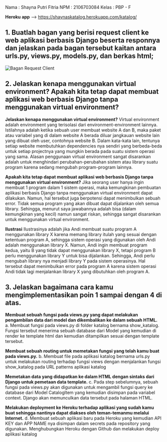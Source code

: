 Nama    : Shayna Putri Fitria
NPM     : 2106703084
Kelas   : PBP - F

**Heroku app** --> https://shaynaskatalog.herokuapp.com/katalog/ 

## 1. Buatlah bagan yang berisi request client ke web aplikasi berbasis Django beserta responnya dan jelaskan pada bagan tersebut kaitan antara urls.py, views.py, models.py, dan berkas html;

![Bagan Request Client](https://github.com/shaynaputri/tugas2-pbp/blob/main/katalog/pola-django.png)

## 2. Jelaskan kenapa menggunakan virtual environment? Apakah kita tetap dapat membuat aplikasi web berbasis Django tanpa menggunakan virtual environment?

**Jelaskan kenapa menggunakan virtual environment?**
    Virtual environment adalah environment yang terisolasi dari environment-environment lainnya. Istilahnya adalah ketika sebuah user membuat website A dan B, maka paket atau variabel yang di dalam website A berada diluar jangkauan website lain yang dibuat oleh user, contohnya website B.
    Dalam kata-kata lain, tentunya setiap website membutuhkan dependencies nya sendiri yang berbeda-beda untuk setiap projectnya yang mungkin berada pada suatu sistem operasi yang sama. Alasan penggunaan virtual environment sangat disarankan adalah untuk menghindari perubahan-perubahan sistem atau library suatu program karena sedang mengubah program-program lainnya.

**Apakah kita tetap dapat membuat aplikasi web berbasis Django tanpa menggunakan virtual environment?**
    Jika seorang user hanya ingin membuat 1 program dalam 1 sistem operasi, maka kemungkinan pembuatan aplikasi berbasis Django tanpa menggunakan virtual environment dapat dilakukan. Namun, hal tersebut juga berpotensi dapat menimbulkan sebuah error. Tidak semua program yang akan dibuat dapat dijalankan oleh semua library. Sehingga, menurut saya jawabannya adalah bisa (dalam kemungkinan yang kecil) namun sangat riskan, sehingga sangat disarankan untuk menggunakan virtual environment.

**Ilustrasi**
    Ilustrasinya adalah jika Andi membuat suatu program A menggunakan library X karena memang library itulah yang sesuai dengan ketentuan program A, sehingga sistem operasi yang digunakan oleh Andi adalah menggunakan library X. Namun, Andi ingin membuat program kedua, yaitu B yang tidak dapat menggunakan library X, tetapi program B perlu menggunakan library Y untuk bisa dijalankan. Sehingga, Andi perlu mengubah library nya menjadi library Y pada sistem operasinya. Hal tersebut dapat menimbulkan error pada program A karena sistem operasi Andi tidak lagi menjalankan library X yang dibutuhkan oleh program A.

## 3. Jelaskan bagaimana cara kamu mengimplementasikan poin 1 sampai dengan 4 di atas.

**Membuat sebuah fungsi pada views.py yang dapat melakukan pengambilan data dari model dan dikembalikan ke dalam sebuah HTML.**
    a. Membuat fungsi pada views.py di folder katalog bernama show_katalog. Fungsi tersebut menerima sebuah database dari Model yang kemudian di render ke template html dan kemudian ditampilkan sesuai dengan template tersebut.

**Membuat sebuah routing untuk memetakan fungsi yang telah kamu buat pada views.py.**
    b. Membuat file pada aplikasi katalog bernama urls.py untuk melakukan routing terhadap fungsi views dengan menjalankan fungsi show_katalog pada URL patterns aplikasi katalog

**Memetakan data yang didapatkan ke dalam HTML dengan sintaks dari Django untuk pemetaan data template.**
    c. Pada step sebelumnya, sebuah fungsi pada views.py akan digunakan untuk mengambil fungsi query ke database dari Model CatalogItem yang kemudian disimpan pada variabel context. Django akan memunculkan data tersebut pada halaman HTML.

**Melakukan deployment ke Heroku terhadap aplikasi yang sudah kamu buat sehingga nantinya dapat diakses oleh teman-temanmu melalui Internet.**
    d. Membuat sebuah aplikasi baru pada Heroku yang kemudian API KEY dan APP NAME nya disimpan dalam secrets pada repository yang digunakan. Menghubungkan Heroku dengan Github dan melakukan deploy aplikasi katalog
    

